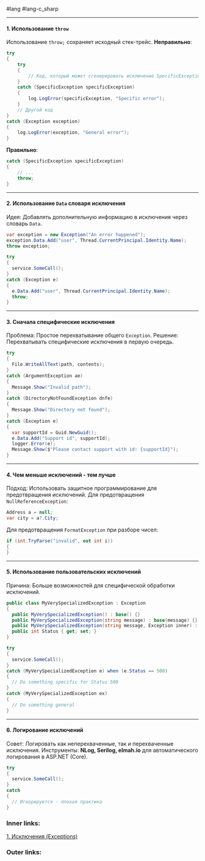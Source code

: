 #lang #lang-c_sharp

---
#### 1. Использование `throw`
Использование `throw;` сохраняет исходный стек-трейс.
**Неправильно**:
  ```csharp
  try
  {
      try
      {
          // Код, который может сгенерировать исключение SpecificException
      }
      catch (SpecificException specificException)
      {
          log.LogError(specificException, "Specific error");
      }
      // Другой код
  }
  catch (Exception exception)
  {
      log.LogError(exception, "General error");
  }
  ```

**Правильно**:
  ```csharp
  catch (SpecificException specificException)
  {
      // ...
      throw;
  }
  ```

---
#### 2. Использование `Data` словаря исключения
Идея: Добавлять дополнительную информацию в исключения через словарь `Data`.

```csharp
var exception = new Exception("An error happened");
exception.Data.Add("user", Thread.CurrentPrincipal.Identity.Name);
throw exception;
```

```csharp
try
{
  service.SomeCall();
}
catch (Exception e)
{
  e.Data.Add("user", Thread.CurrentPrincipal.Identity.Name);
  throw;
}
```
---
#### 3. Сначала специфические исключения
Проблема: Простое перехватывание общего `Exception`.
Решение: Перехватывать специфические исключения в первую очередь.

```csharp
try
{
  File.WriteAllText(path, contents);
}
catch (ArgumentException ae)
{
  Message.Show("Invalid path");
}
catch (DirectoryNotFoundException dnfe)
{
  Message.Show("Directory not found");
}
catch (Exception e)
{
  var supportId = Guid.NewGuid();
  e.Data.Add("Support id", supportId);
  logger.Error(e);
  Message.Show($"Please contact support with id: {supportId}");
}
```
---
#### 4. Чем меньше исключений - тем лучше
Подход: Использовать защитное программирование для предотвращения исключений.
Для предотвращения `NullReferenceException`:

```csharp
Address a = null;
var city = a?.City;
```

Для предотвращения `FormatException` при разборе чисел:

```csharp
if (int.TryParse("invalid", out int i))
{
}
```
---
#### 5. Использование пользовательских исключений
Причина: Больше возможностей для специфической обработки исключений.

```csharp
public class MyVerySpecializedException : Exception
{
  public MyVerySpecializedException() : base() {}
  public MyVerySpecializedException(string message) : base(message) {}
  public MyVerySpecializedException(string message, Exception inner) : base(message, inner) {}
  public int Status { get; set; }
}
```

```csharp
try
{
  service.SomeCall();
}
catch (MyVerySpecializedException e) when (e.Status == 500)
{
  // Do something specific for Status 500
}
catch (MyVerySpecializedException ex)
{
  // Do something general
}
```
---
#### 6. Логирование исключений
Совет: Логировать как неперехваченные, так и перехваченные исключения.
Инструменты: **NLog, Serilog, elmah.io** для автоматического логирования в ASP.NET (Core).

```csharp
try
{
  service.SomeCall();
}
catch
{
  // Игнорируется - плохая практика
}
```


### Inner links:
[1. Исключения (Exceptions)](1.%20Languages/C-sharp/0.%20Введение/4.%20Обработка%20исключений/1.%20Исключения%20(Exceptions).md)


### Outer links:


